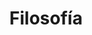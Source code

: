 ---
title: Filosofía
img: filosofia.jpg
description: Explora las principales corrientes filosóficas, desde los antiguos pensadores hasta las ideas modernas, y desarrolla tu pensamiento crítico.
---